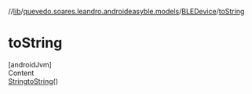 //[lib](../../index.md)/[quevedo.soares.leandro.androideasyble.models](../index.md)/[BLEDevice](index.md)/[toString](to-string.md)



# toString  
[androidJvm]  
Content  
[String](https://docs.oracle.com/javase/8/docs/api/java/lang/String.html)[toString](to-string.md)()  
  



